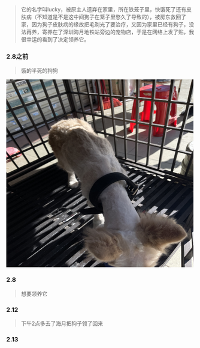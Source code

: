 > 它的名字叫lucky，被原主人遗弃在家里，所在铁笼子里，快饿死了还有皮肤病（不知道是不是这中间狗子在笼子里憋久了导致的），被房东救回了家，因为狗子皮肤病的缘故把毛剃光了要治疗，又因为家里已经有狗子，没法再养，寄养在了深圳海月地铁站旁边的宠物店，于是在网络上发了贴，我很幸运的看到了决定领养它。


### 2.8之前
> 饿的半死的狗狗
<img src="https://github.com/HExiangyu/LuckyDog/blob/main/image/20220208-1.jpg" width = "500" height = "500" alt="" align=center />

### 2.8
> 想要领养它

### 2.12 
> 下午2点多去了海月把狗子领了回来

### 2.13

